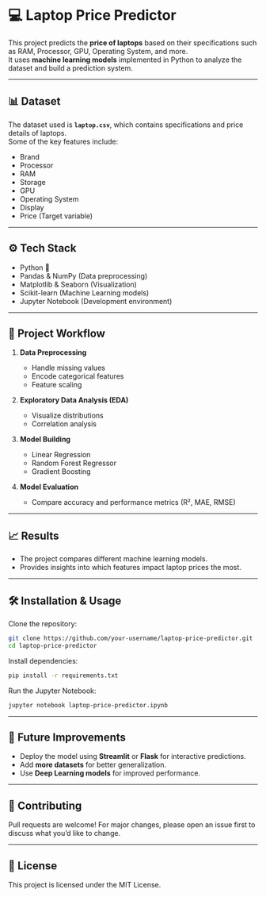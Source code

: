 # 💻 Laptop Price Predictor

This project predicts the **price of laptops** based on their specifications such as RAM, Processor, GPU, Operating System, and more.  
It uses **machine learning models** implemented in Python to analyze the dataset and build a prediction system.

---

## 📊 Dataset
The dataset used is **`laptop.csv`**, which contains specifications and price details of laptops.  
Some of the key features include:
- Brand
- Processor
- RAM
- Storage
- GPU
- Operating System
- Display
- Price (Target variable)

---

## ⚙️ Tech Stack
- Python 🐍
- Pandas & NumPy (Data preprocessing)
- Matplotlib & Seaborn (Visualization)
- Scikit-learn (Machine Learning models)
- Jupyter Notebook (Development environment)

---

## 🚀 Project Workflow
1. **Data Preprocessing**
   - Handle missing values
   - Encode categorical features
   - Feature scaling

2. **Exploratory Data Analysis (EDA)**
   - Visualize distributions
   - Correlation analysis

3. **Model Building**
   - Linear Regression
   - Random Forest Regressor
   - Gradient Boosting

4. **Model Evaluation**
   - Compare accuracy and performance metrics (R², MAE, RMSE)

---

## 📈 Results
- The project compares different machine learning models.
- Provides insights into which features impact laptop prices the most.

---

## 🛠️ Installation & Usage
Clone the repository:
```bash
git clone https://github.com/your-username/laptop-price-predictor.git
cd laptop-price-predictor
```

Install dependencies:
```bash
pip install -r requirements.txt
```

Run the Jupyter Notebook:
```bash
jupyter notebook laptop-price-predictor.ipynb
```

---

## 📌 Future Improvements
- Deploy the model using **Streamlit** or **Flask** for interactive predictions.
- Add **more datasets** for better generalization.
- Use **Deep Learning models** for improved performance.

---

## 🤝 Contributing
Pull requests are welcome! For major changes, please open an issue first to discuss what you’d like to change.

---

## 📜 License
This project is licensed under the MIT License.
